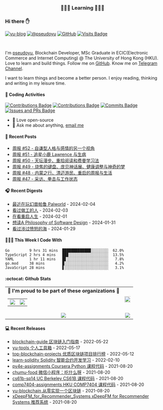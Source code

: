 <p align="center">
 <h3 align="center">🧑🏻‍💻 Learning 🧑🏻‍💻</h3>
</p>

### Hi there ✋

[![yu-blog](https://img.shields.io/badge/blog-yu-9cf?style=flat-square)](https://www.pseudoyu.com)
[![@pseudoyu](https://img.shields.io/badge/weibo-%40pseudoyu-critical?style=flat-square)](https://weibo.com/3675416370/profile)
[![GitHub](https://img.shields.io/github/followers/pseudoyu?logo=github&style=flat-square)](https://github.com/pseudoyu)
[![Visits Badge](https://badges.strrl.dev/visits/pseudoyu/pseudoyu?style=flat-square)](https://github.com/pseudoyu)

<br />

I'm [pseudoyu](https://www.pseudoyu.com), Blockchain Developer, MSc Graduate in ECIC(Electronic Commerce and Internet Computing) @ The University of Hong Kong (HKU). Love to learn and build things. Follow me on [GitHub](https://github.com/pseudoyu). Know me on [Telegram Channel](https://t.me/pseudoyulife).

I want to learn things and become a better person. I enjoy reading, thinking and writing in my leisure time.

#### 🔨 Coding Activities

[![Contributions Badge](https://badges.strrl.dev/contributions/all/pseudoyu?style=flat-square)](https://github.com/pseudoyu)
[![Contributions Badge](https://badges.strrl.dev/contributions/weekly/pseudoyu?style=flat-square)](https://github.com/pseudoyu)
[![Commits Badge](https://badges.strrl.dev/commits/weekly/pseudoyu?style=flat-square)](https://github.com/pseudoyu)
[![Issues and PRs Badge](https://badges.strrl.dev/issues-and-prs/weekly/pseudoyu?style=flat-square)](https://github.com/pseudoyu)

- 💼 Love open-source
- 💬 Ask me about anything, [email me](mailto:pseudoyu@connect.hku.hk)

#### 📰 Recent Posts

<!-- blog starts -->
* <a href=https://www.pseudoyu.com/zh/2023/12/03/weekly_review_20231203/ target='_blank'>周报 #52 - 自谦型人格与感情的另一个视角</a>
* <a href=https://www.pseudoyu.com/zh/2023/11/29/weekly_review_20231129/ target='_blank'>周报 #51 - 追星小鹿 Lawrence 与生病</a>
* <a href=https://www.pseudoyu.com/zh/2023/11/21/weekly_review_20231122/ target='_blank'>周报 #50 - 天坛漫步、重拾阅读和费曼学习法</a>
* <a href=https://www.pseudoyu.com/zh/2023/11/12/weekly_review_20231112/ target='_blank'>周报 #49 - 烧焦的键盘、庞贝神话展、健康调整与神奇的梦</a>
* <a href=https://www.pseudoyu.com/zh/2023/11/07/weekly_review_20231107/ target='_blank'>周报 #48 - 内蒙之行、清迈游民、重启的周报与生活</a>
* <a href=https://www.pseudoyu.com/zh/2023/09/17/weekly_review_20230917/ target='_blank'>周报 #47 - 采访、拳击与工作状态</a>
<!-- blog ends -->

#### 🎧 Recent Digests

<!-- douban starts -->
* <a href='http://www.douban.com/game/35926908/' target='_blank'>最近在玩幻兽帕鲁 Palworld</a> - 2024-02-04
* <a href='http://movie.douban.com/subject/33425914/' target='_blank'>看过做工的人</a> - 2024-02-03
* <a href='http://movie.douban.com/subject/36156235/' target='_blank'>在看重启人生</a> - 2024-02-01
* <a href='https://book.douban.com/subject/30218046/' target='_blank'>想读A Philosophy of Software Design</a> - 2024-01-31
* <a href='http://movie.douban.com/subject/33456512/' target='_blank'>看过涉过愤怒的海</a> - 2024-01-29
<!-- douban ends -->

#### 👨🏻‍💻 This Week I Code With

<!-- code_time starts -->

```text
Go         9 hrs 31 mins  █████████████░░░░░░░░  62.0%
TypeScript 2 hrs 4 mins   ██▊░░░░░░░░░░░░░░░░░░  13.5%
YAML       1 hr 11 mins   █▋░░░░░░░░░░░░░░░░░░░   7.8%
go.mod     38 mins        ▉░░░░░░░░░░░░░░░░░░░░   4.2%
JavaScript 28 mins        ▋░░░░░░░░░░░░░░░░░░░░   3.1%
```

<!-- code_time ends -->

#### :octocat: Github Stats

<table align="center" width="100%">
  <tr>
    <td align="center">
      <strong> 🌟 I'm proud to be part of these organizations 🌟 </strong><br>
      <table>
        <tr>
          <td align="center">
            <a href="https://github.com/NaturalSelectionLabs">
              <img src="https://avatars.githubusercontent.com/u/82145280?s=150&v=4" />
            </a>
          </td>
          <td align="center">
            <a href="https://github.com/rss3-network">
              <img src="https://avatars.githubusercontent.com/u/152575164?s=150&v=4" />
            </a>
          </td>
        </tr>
      </table>
    </td>
    <td align="center">
      <img width="120%" src="https://yu-readme.vercel.app/api?username=pseudoyu&count_private=true&theme=gotham&show_icons=true" />
    </td>
  </tr>
  <tr>
          <td align="center">
            <img src="https://yu-readme.vercel.app/api/top-langs/?username=pseudoyu&hide=html,php,css,java,Svelte,smarty&layout=compact&theme=gotham">
          </td>
    <td align="center">
      <!-- <img src="https://yu-github-readme-stats.herokuapp.com/?user=pseudoyu&theme=gotham"> -->
      <img src="https://github-readme-streak-stats.herokuapp.com/?user=pseudoyu&theme=gotham">
    </td>
  </tr>
</table>

#### 💻 Recent Releases

<!-- recent_releases starts -->
* <a href=https://github.com/pseudoyu/blockchain-guide/releases/tag/v0.1.0 target='_blank'>blockchain-guide 区块链入门指南</a> - 2022-05-22
* <a href=https://github.com/pseudoyu/yu-tools/releases/tag/v0.1 target='_blank'>yu-tools 个人工具箱</a> - 2022-05-17
* <a href=https://github.com/pseudoyu/top-blockchain-projects/releases/tag/v1.0.0 target='_blank'>top-blockchain-projects 优质区块链项目排行榜</a> - 2022-05-12
* <a href=https://github.com/pseudoyu/learn-solidity/releases/tag/v1.0.0 target='_blank'>learn-solidity Solidity 智能合约开发学习</a> - 2022-02-10
* <a href=https://github.com/pseudoyu/py4e-assignments/releases/tag/v1.0.0 target='_blank'>py4e-assignments Coursera Python 课程代码</a> - 2021-08-20
* <a href=https://github.com/pseudoyu/chumu-food/releases/tag/v1.0.0 target='_blank'>chumu-food 微信小程序：吃什么呀</a> - 2021-08-20
* <a href=https://github.com/pseudoyu/cs61b-sp14/releases/tag/v0.0.1 target='_blank'>cs61b-sp14 UC Berkeley CS61B 课程代码</a> - 2021-08-20
* <a href=https://github.com/pseudoyu/comp7404-assignments/releases/tag/v1.0.0 target='_blank'>comp7404-assignments HKU COMP7404 课程代码</a> - 2021-08-20
* <a href=https://github.com/pseudoyu/yu-blockchain/releases/tag/v1.0.0 target='_blank'>yu-blockchain 从零实现一个区块链</a> - 2021-08-20
* <a href=https://github.com/pseudoyu/xDeepFM_for_Recommender_Systems/releases/tag/v1.0.0 target='_blank'>xDeepFM_for_Recommender_Systems xDeepFM for Recommender Systems 推荐系统</a> - 2021-08-20
<!-- recent_releases ends -->
